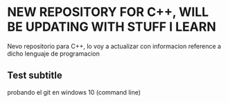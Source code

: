 # NEW REPOSITORY FOR C++, WILL BE UPDATING WITH STUFF I LEARN

 Nevo repositorio para C++, lo voy a actualizar con informacion reference a dicho lenguaje de programacion


## Test subtitle
probando el git en windows 10 (command line)